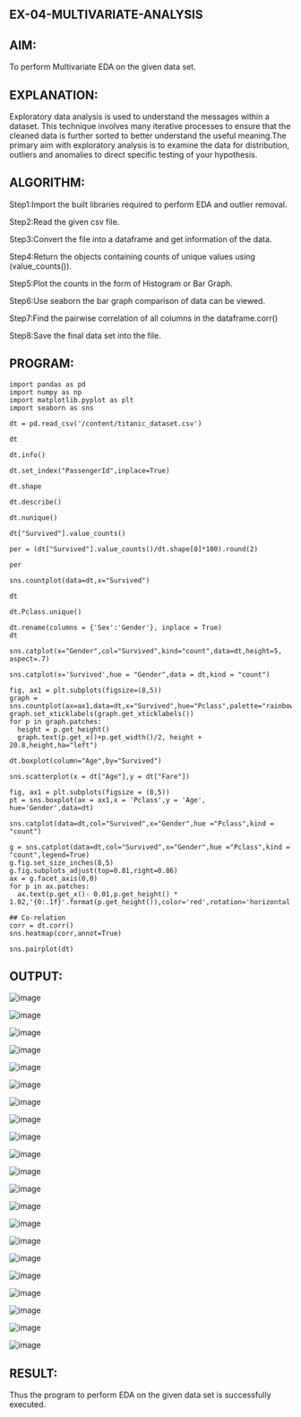 ## EX-04-MULTIVARIATE-ANALYSIS
## AIM:
To perform Multivariate EDA on the given data set.

## EXPLANATION:
Exploratory data analysis is used to understand the messages within a dataset. This technique involves many iterative processes to ensure that the cleaned data is further sorted to better understand the useful meaning.The primary aim with exploratory analysis is to examine the data for distribution, outliers and anomalies to direct specific testing of your hypothesis.

## ALGORITHM:
Step1:Import the built libraries required to perform EDA and outlier removal.

Step2:Read the given csv file.

Step3:Convert the file into a dataframe and get information of the data.

Step4:Return the objects containing counts of unique values using (value_counts()).

Step5:Plot the counts in the form of Histogram or Bar Graph.

Step6:Use seaborn the bar graph comparison of data can be viewed.

Step7:Find the pairwise correlation of all columns in the dataframe.corr()

Step8:Save the final data set into the file.

## PROGRAM:
```
import pandas as pd
import numpy as np
import matplotlib.pyplot as plt
import seaborn as sns

dt = pd.read_csv('/content/titanic_dataset.csv')

dt

dt.info()

dt.set_index("PassengerId",inplace=True)

dt.shape

dt.describe()

dt.nunique()

dt["Survived"].value_counts()

per = (dt["Survived"].value_counts()/dt.shape[0]*100).round(2)

per

sns.countplot(data=dt,x="Survived")

dt

dt.Pclass.unique()

dt.rename(columns = {'Sex':'Gender'}, inplace = True)
dt

sns.catplot(x="Gender",col="Survived",kind="count",data=dt,height=5, aspect=.7)

sns.catplot(x='Survived',hue = "Gender",data = dt,kind = "count")

fig, ax1 = plt.subplots(figsize=(8,5))
graph = sns.countplot(ax=ax1,data=dt,x="Survived",hue="Pclass",palette="rainbow")
graph.set_xticklabels(graph.get_xticklabels())
for p in graph.patches:
  height = p.get_height()
  graph.text(p.get_x()+p.get_width()/2, height + 20.8,height,ha="left")

dt.boxplot(column="Age",by="Survived")

sns.scatterplot(x = dt["Age"],y = dt["Fare"])

fig, ax1 = plt.subplots(figsize = (8,5))
pt = sns.boxplot(ax = ax1,x = 'Pclass',y = 'Age', hue='Gender',data=dt)

sns.catplot(data=dt,col="Survived",x="Gender",hue ="Pclass",kind = "count")

g = sns.catplot(data=dt,col="Survived",x="Gender",hue ="Pclass",kind = "count",legend=True)
g.fig.set_size_inches(8,5)
g.fig.subplots_adjust(top=0.81,right=0.86)
ax = g.facet_axis(0,0)
for p in ax.patches:
  ax.text(p.get_x()- 0.01,p.get_height() * 1.02,'{0:.1f}'.format(p.get_height()),color='red',rotation='horizontal',size='small')

## Co-relation
corr = dt.corr()
sns.heatmap(corr,annot=True)

sns.pairplot(dt)
```
## OUTPUT:
![image](https://github.com/pradeepasri26/ODD2023-Datascience-Ex-04/assets/131433142/e85ea7a2-3f40-4bd7-b0f5-4143217dbf25)

![image](https://github.com/pradeepasri26/ODD2023-Datascience-Ex-04/assets/131433142/61477b8b-cb47-483c-b346-c80cfd0b2146)

![image](https://github.com/pradeepasri26/ODD2023-Datascience-Ex-04/assets/131433142/6165f526-d63e-4211-9286-05e8f5d77cf8)

![image](https://github.com/pradeepasri26/ODD2023-Datascience-Ex-04/assets/131433142/d17a8eb0-79b8-4609-93d8-521f1e37ba54)

![image](https://github.com/pradeepasri26/ODD2023-Datascience-Ex-04/assets/131433142/acca521c-b026-4ccc-9c98-d12e610eecde)

![image](https://github.com/pradeepasri26/ODD2023-Datascience-Ex-04/assets/131433142/a187203a-d9dc-4f1e-a3fa-5a7ea3d05b73)

![image](https://github.com/prad\eepasri26/ODD2023-Datascience-Ex-04/assets/131433142/666b9149-1412-4c61-90ac-4bf8de4ffe9c)

![image](https://github.com/pradeepasri26/ODD2023-Datascience-Ex-04/assets/131433142/e199a21a-aed8-42c0-9a45-1160563d4358)

![image](https://github.com/pradeepasri26/ODD2023-Datascience-Ex-04/assets/131433142/c2def247-7868-44d7-9fd3-19b2c5a4db78)

![image](https://github.com/pradeepasri26/ODD2023-Datascience-Ex-04/assets/131433142/88b43f5c-8493-43c1-95ad-12580986dbea)

![image](https://github.com/pradeepasri26/ODD2023-Datascience-Ex-04/assets/131433142/a8121947-20cc-406a-bda2-0dac1f39425e)

![image](https://github.com/pradeepasri26/ODD2023-Datascience-Ex-04/assets/131433142/5ceb7df3-8b61-44e2-a652-d95d1e092d39)

![image](https://github.com/pradeepasri26/ODD2023-Datascience-Ex-04/assets/131433142/ed53ffd6-77e2-45e2-8250-b33ffcbd20a0)

![image](https://github.com/pradeepasri26/ODD2023-Datascience-Ex-04/assets/131433142/926b8c25-501e-4a0d-89af-2ac82d628a74)

![image](https://github.com/pradeepasri26/ODD2023-Datascience-Ex-04/assets/131433142/ace6ceaa-81db-47ef-acba-98bf4bdbdb64)

![image](https://github.com/pradeepasri26/ODD2023-Datascience-Ex-04/assets/131433142/67a60846-98a6-499b-baf9-4670dbdfed5e)

![image](https://github.com/pradeepasri26/ODD2023-Datascience-Ex-04/assets/131433142/03a1aa72-6764-4e36-bea5-ddf6277e4396)

![image](https://github.com/pradeepasri26/ODD2023-Datascience-Ex-04/assets/131433142/adf84faf-bac7-47f3-8345-120c59e36b32)

![image](https://github.com/pradeepasri26/ODD2023-Datascience-Ex-04/assets/131433142/c61f8557-241f-43df-b0f9-a65820010747)

![image](https://github.com/pradeepasri26/ODD2023-Datascience-Ex-04/assets/131433142/d69f36d7-07f5-4a11-ad8d-6642944e3cef)

![image](https://github.com/pradeepasri26/ODD2023-Datascience-Ex-04/assets/131433142/9381a638-7c6c-42ac-a085-b6d801c86bb5)

## RESULT:
Thus the program to perform EDA on the given data set is successfully executed.























